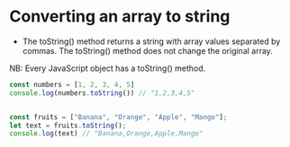 # Converting an array to string

- The toString() method returns a string with array values separated by commas. The toString() method does not change the original array.

NB: Every JavaScript object has a toString() method.

```js
const numbers = [1, 2, 3, 4, 5]
console.log(numbers.toString()) // "1,2,3,4,5"


const fruits = ["Banana", "Orange", "Apple", "Mango"];
let text = fruits.toString();
console.log(text) // "Banana,Orange,Apple,Mango"

```
